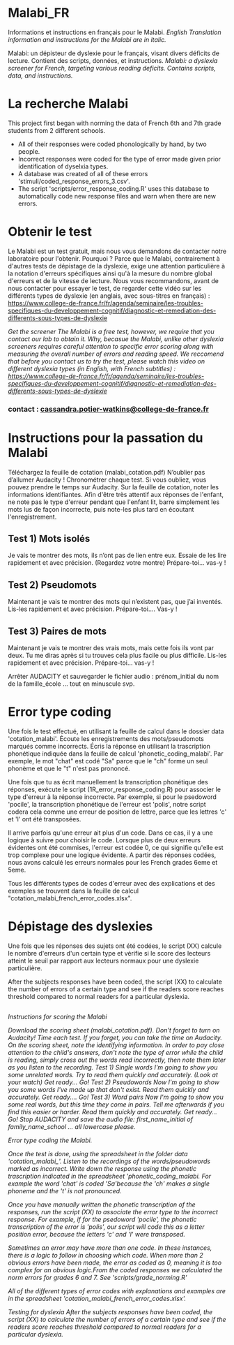 # Malabi_FR
Informations et instructions en français pour le Malabi. 
*English Translation information and instructions for the Malabi are in italic.*

Malabi: un dépisteur de dyslexie pour le français, visant divers déficits de lecture. Contient des scripts, données, et instructions.
*Malabi: a dyslexia screener for French, targeting various reading deficits. Contains scripts, data, and instructions.*

# La recherche Malabi
This project first began with norming the data of French 6th and 7th grade students from 2 different schools.
- All of their responses were coded phonologically by hand, by two people. 
- Incorrect responses were coded for the type of error made given prior identification of dyselxia types.
- A database was created of all of these errors 'stimuli/coded_response_errors_3.csv'.
- The script 'scripts/error_response_coding.R' uses this database to automatically code new response files and warn when there are new errors.

# Obtenir le test
Le Malabi est un test gratuit, mais nous vous demandons de contacter notre laboratoire pour l'obtenir. Pourquoi ? Parce que le Malabi, contrairement à d'autres tests de dépistage de la dyslexie, exige une attention particulière à la notation d'erreurs spécifiques ainsi qu'à la mesure du nombre global d'erreurs et de la vitesse de lecture. Nous vous recommandons, avant de nous contacter pour essayer le test, de regarder cette vidéo sur les différents types de dyslexie (en anglais, avec sous-titres en français) : https://www.college-de-france.fr/fr/agenda/seminaire/les-troubles-specifiques-du-developpement-cognitif/diagnostic-et-remediation-des-differents-sous-types-de-dyslexie

*Get the screener*
*The Malabi is a free test, however, we require that you contact our lab to obtain it. Why, becasue the Malabi, unlike other dyslexia screeners requires careful attention to specific error scoring along with measuring the overall number of errors and reading speed. We reccomend that before you contact us to try the test, please watch this video on different dyslexia types (in English, with French subtitles) : https://www.college-de-france.fr/fr/agenda/seminaire/les-troubles-specifiques-du-developpement-cognitif/diagnostic-et-remediation-des-differents-sous-types-de-dyslexie*

### contact : cassandra.potier-watkins@college-de-france.fr

# Instructions pour la passation du Malabi
Téléchargez la feuille de cotation (malabi_cotation.pdf)
N’oublier pas d’allumer Audacity ! Chronométrer chaque test. Si vous oubliez, vous pouvez prendre le temps sur Audacity. Sur la feuille de cotation, noter les informations identifiantes. Afin d'être très attentif aux réponses de l'enfant, ne note pas le type d'erreur pendant que l'enfant lit, barre simplement les mots lus de façon incorrecte, puis note-les plus tard en écoutant l'enregistrement.
## Test 1) Mots isolés 
Je vais te montrer des mots, ils n’ont pas de lien entre eux. Essaie de les lire rapidement et avec précision. (Regardez votre montre) Prépare-toi… vas-y !
## Test 2) Pseudomots
Maintenant je vais te montrer des mots qui n’existent pas, que j’ai inventés. Lis-les rapidement et avec précision. Prépare-toi…. Vas-y !
## Test 3) Paires de mots 
Maintenant je vais te montrer des vrais mots, mais cette fois ils vont par deux. Tu me diras après si tu trouves cela plus facile ou plus difficile. Lis-les rapidement et avec précision. Prépare-toi… vas-y !

Arrêter AUDACITY et sauvegarder le fichier audio : prénom_initial du nom de la famille_école … tout en minuscule svp.

# Error type coding
Une fois le test effectué, en utilisant la feuille de calcul dans le dossier data 'cotation_malabi'. Écoute les enregistrements des mots/pseudomots marqués comme incorrects. Écris la réponse en utilisant la trascription phonétique indiquée dans la feuille de calcul 'phonetic_coding_malabi'. Par exemple, le mot "chat" est codé "Sa" parce que le "ch" forme un seul phonème et que le "t" n'est pas prononcé.

Une fois que tu as écrit manuellement la transcription phonétique des réponses, exécute le script (1R_error_response_coding.R) pour associer le type d'erreur à la réponse incorrecte. Par exemple, si pour le psedoword 'pocile', la transcription phonétique de l'erreur est 'polis', notre script codera cela comme une erreur de position de lettre, parce que les lettres 'c' et 'l' ont été transposées.

Il arrive parfois qu'une erreur ait plus d'un code. Dans ce cas, il y a une logique à suivre pour choisir le code. Lorsque plus de deux erreurs évidentes ont été commises, l'erreur est codée 0, ce qui signifie qu'elle est trop complexe pour une logique évidente. A partir des réponses codées, nous avons calculé les erreurs normales pour les French grades 6eme et 5eme. 

Tous les différents types de codes d'erreur avec des explications et des exemples se trouvent dans la feuille de calcul "cotation_malabi_french_error_codes.xlsx".

# Dépistage des dyslexies
Une fois que les réponses des sujets ont été codées, le script (XX) calcule le nombre d'erreurs d'un certain type et vérifie si le score des lecteurs atteint le seuil par rapport aux lecteurs normaux pour une dyslexie particulière.

After the subjects responses have been coded, the script (XX) to calculate the number of errors of a certain type and see if the readers score reaches threshold compared to normal readers for a particular dyslexia.

##
*Instructions for scoring the Malabi*

*Download the scoring sheet (malabi_cotation.pdf).*
*Don't forget to turn on Audacity! Time each test. If you forget, you can take the time on Audacity. On the scoring sheet, note the identifying information. In order to pay close attention to the child's answers, don't note the type of error while the child is reading, simply cross out the words read incorrectly, then note them later as you listen to the recording.
Test 1) Single words 
I'm going to show you some unrelated words. Try to read them quickly and accurately. (Look at your watch) Get ready... Go!
Test 2) Pseudowords
Now I'm going to show you some words I've made up that don't exist. Read them quickly and accurately. Get ready.... Go!
Test 3) Word pairs 
Now I'm going to show you some real words, but this time they come in pairs. Tell me afterwards if you find this easier or harder. Read them quickly and accurately. Get ready... Go!
Stop AUDACITY and save the audio file: first_name_initial of family_name_school ... all lowercase please.*

*Error type coding the Malabi.*

*Once the test is done, using the spreadsheet in the folder data 'cotation_malabi_'. Listen to the recordings of the words/pseudowords marked as incorrect. Write down the response using the phonetic trascription indicated in the spreadsheet 'phonetic_coding_malabi. For example the word 'chat' is coded 'Sa'because the 'ch' makes a single phoneme and the 't' is not pronounced.*

*Once you have manually written the phonetic transcription of the responses, run the script (XX) to associate the error type to the incorrect response. For example, if for the psedoword 'pocile', the phonetic transcription of the error is 'polis', our script will code this as a letter position error, because the letters 'c' and 'l' were transposed.*

*Sometimes an error may have more than one code. In these instances, there is a logic to follow in choosing which code. When more than 2 obvious errors have been made, the error as coded as 0, meaning it is too complex for an obvious logic.From the coded responses we calculated the norm errors for grades 6 and 7. See 'scripts/grade_norming.R'*

*All of the different types of error codes with explanations and examples are in the spreadsheet 'cotation_malabi_french_error_codes.xlsx'.*

*Testing for dyslexia*
*After the subjects responses have been coded, the script (XX) to calculate the number of errors of a certain type and see if the readers score reaches threshold compared to normal readers for a particular dyslexia.*

